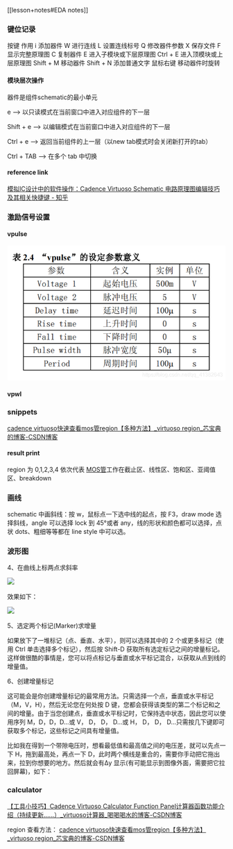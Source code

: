 [[lesson+notes#EDA notes]]
### 键位记录
按键	作用
i	添加器件
W	进行连线
L	设置连线标号
Q	修改器件参数
X	保存文件
F	显示完整原理图
C	复制器件
E	进入子模块或下层原理图
Ctrl + E	进入顶模块或上层原理图
Shift + M	移动器件
Shift + N	添加普通文字
鼠标右键	移动器件时旋转

#### 模块层次操作
器件是组件schematic的最小单元

e –> 以只读模式在当前窗口中进入对应组件的下一层

Shift + e –> 以编辑模式在当前窗口中进入对应组件的下一层

Ctrl + e –> 返回当前组件的上一层（以new tab模式时会关闭新打开的tab）

Ctrl + TAB –> 在多个 tab 中切换

#### reference link
[模拟IC设计中的软件操作：Cadence Virtuoso Schematic 电路原理图编辑技巧及其相关快捷键 - 知乎](https://zhuanlan.zhihu.com/p/574080087)

### 激励信号设置
#### vpulse
![300](https://raw.githubusercontent.com/acdefg/cdn/main/obsidian/20230417160056.png)
#### vpwl


### snippets
[cadence virtuoso快速查看mos管region【多种方法】_virtuoso region_芯宝典的博客-CSDN博客](https://blog.csdn.net/qq_40007892/article/details/119568781#:~:text=%E6%B3%951%EF%BC%9A%20%E4%BB%BF%E7%9C%9F%E5%AE%8C%E6%88%90%E4%B9%8B%E5%90%8E%EF%BC%8CADE-Results-Print-DC%20operating%20Points%EF%BC%8C%E7%82%B9%E5%87%BB%E6%83%B3%E8%A6%81%E6%9F%A5%E7%9C%8B%E7%9A%84mos%E7%AE%A1%EF%BC%8C%E5%9C%A8%E5%BC%B9%E5%87%BA%E7%9A%84%E8%A1%A8%E4%B8%AD%E6%9F%A5%E6%89%BEregion%EF%BC%8C%20%E7%BC%BA%E7%82%B9%EF%BC%9A%20%E4%B8%80%E6%AC%A1%E5%8F%AA%E8%83%BD%E6%9F%A5%E7%9C%8B%E4%B8%80%E4%B8%AAmos%E7%AE%A1%EF%BC%8C%E5%AE%B9%E6%98%93%E5%BF%98%E8%AE%B0%EF%BC%8C%E7%94%B5%E8%B7%AF%E8%A7%84%E6%A8%A1%E5%A4%A7%E4%BA%86%E4%B9%8B%E5%90%8E%E6%93%8D%E4%BD%9C%E4%B8%8D%E6%96%B9%E4%BE%BF%20%E6%B3%952%EF%BC%9A,DC%E4%BB%BF%E7%9C%9F%E5%AE%8C%E6%88%90%E4%B9%8B%E5%90%8E%EF%BC%8C%E5%9C%A8ADE%E4%B8%AD%E7%82%B9%E5%87%BBresults-Circuit%20Conditions...%2C%E5%BC%B9%E5%87%BAresults%EF%BC%9Acircuit%20conditions%E5%AF%B9%E8%AF%9D%E6%A1%86%EF%BC%8C%E5%8F%AF%E4%BB%A5%E6%A0%87%E6%B3%A8%E5%87%BA%E7%94%B5%E8%B7%AF%E5%9B%BE%E4%B8%AD%E9%A5%B1%E5%92%8C%E5%8C%BABJT%E6%88%96%E7%BA%BF%E6%80%A7%E5%8C%BAmos%EF%BC%8C%E4%B9%9F%E5%8F%AF%E4%BB%A5%E8%87%AA%E5%B7%B1%E8%AE%BE%E7%BD%AE%E6%A0%87%E6%B3%A8%E6%9D%A1%E4%BB%B6%E3%80%82%20%E7%82%B9%E5%87%BBsaturation%20%3CBJT%3E%20or%20Linear%20%3CMOS%3E%E5%90%8E%E7%9A%84%E5%B0%8F%E6%96%B9%E5%9D%97%E9%80%89%E9%A1%B9%E6%A1%86%EF%BC%8C%E9%80%89%E6%8B%A9%E6%A0%87%E6%B3%A8%E9%A2%9C%E8%89%B2%EF%BC%8C%E7%84%B6%E5%90%8E%E7%82%B9%E5%87%BB%E5%8F%B3%E4%BE%A7results-annotate%E4%B8%AD%E7%9A%84place%EF%BC%8C%E5%B0%B1%E5%8F%AF%E4%BB%A5%E5%9C%A8%E7%94%B5%E8%B7%AF%E5%9B%BE%E4%B8%AD%E7%9C%8B%E5%88%B0%E6%89%80%E6%9C%89%E4%BD%8D%E4%BA%8E%E9%A5%B1%E5%92%8C%E5%8C%BABJT%E6%88%96%E7%BA%BF%E6%80%A7%E5%8C%BAmos%E3%80%82)
#### result print
region 为 0,1,2,3,4 依次代表 [MOS管](https://so.csdn.net/so/search?q=MOS%E7%AE%A1&spm=1001.2101.3001.7020)工作在截止区、线性区、饱和区、亚阈值区、breakdown


### 画线
schematic 中画斜线：按 w，鼠标点一下选中线的起点，按 F3，draw mode 选择斜线，angle 可以选择 lock 到 45°或者 any，线的形状和颜色都可以选择，点状 dots、粗细等等都在 line style 中可以选。

### 波形图

4、在曲线上标两点求斜率

![](https://pic4.zhimg.com/80/v2-c7e027a348cda44121326c726bb3b8ff_720w.webp)

效果如下：

![](https://pic2.zhimg.com/80/v2-493286421fb32edf42d9c6c143384b09_720w.webp)

5、选定两个标记(Marker)求增量

如果放下了一堆标记（点、垂直、水平），则可以选择其中的 2 个或更多标记（使用 Ctrl 单击选择多个标记），然后按 Shift-D 获取所有选定标记之间的增量标记。这样做很酷的事情是，您可以将点标记与垂直或水平标记混合，以获取从点到线的增量值。

6、创建增量标记

这可能会是你创建增量标记的最常用方法。只需选择一个点，垂直或水平标记（M，V，H），然后无论您在何处按 D 键，您都会获得该类型的第二个标记和之间的增量。由于当您创建点，垂直或水平标记时，它保持选中状态，因此您可以使用序列 M，D，D，D…或 V， D， D， D…或 H， D， D， D…只需按几下键即可获取多个标记，这些标记之间具有增量值。

比如我在得到一个带隙电压时，想看最低值和最高值之间的电压差，就可以先点一下 H，拖到最高处，再点一下 D，此时两个横线是重合的，需要你手动把它拖出来，拉到你想要的地方。然后就会有Δy 显示(有可能显示到图像外面，需要把它拉回屏幕)，如下：

### calculator
[【工具小技巧】Cadence Virtuoso Calculator Function Panel计算器函数功能介绍（持续更新……）\_virtuoso计算器\_喝喝喝水的博客-CSDN博客](https://blog.csdn.net/m0_57592021/article/details/128755499#:~:text=signal%E4%B8%80%E6%A0%8F%E8%BE%93%E5%85%A5%E6%B3%A2%E5%BD%A2%E5%87%BD%E6%95%B0%EF%BC%8Cinitial%20value%20type%E9%80%89%E6%8B%A9y%EF%BC%8C%E8%A1%A8%E6%98%8E%E8%AE%BE%E7%BD%AE%E7%9A%84%E6%98%AFy%E8%BD%B4%E7%9A%84%E6%95%B0%EF%BC%8C%E5%AF%B9%E4%BA%8E%E4%B8%8A%E5%8D%87%E6%B2%BF%EF%BC%88%E8%AE%A1%E7%AE%97%E4%B8%8A%E5%8D%87%E6%97%B6%E9%97%B4%EF%BC%89%EF%BC%8Cinitial%2Ffinal,value%E5%80%BC%E5%88%86%E5%88%AB%E4%B8%BA%E6%9C%80%E5%B0%8F%E5%80%BC%E5%92%8C%E6%9C%80%E5%A4%A7%E5%80%BC%EF%BC%88%E8%BF%99%E9%87%8C%E8%AE%BE%E7%BD%AE%E4%B8%BA0%E5%88%B0avdd%EF%BC%89%EF%BC%8C%E5%AF%B9%E4%BA%8E%E4%B8%8B%E9%99%8D%E6%B2%BF%EF%BC%88%E8%AE%A1%E7%AE%97%E4%B8%8B%E9%99%8D%E6%97%B6%E9%97%B4%EF%BC%89%EF%BC%8Cinitial%2Ffinal%20value%E5%80%BC%E5%88%86%E5%88%AB%E4%B8%BA%E6%9C%80%E5%A4%A7%E5%80%BC%E5%92%8C%E6%9C%80%E5%B0%8F%E5%80%BC%EF%BC%88%E8%BF%99%E9%87%8C%E8%AE%BE%E7%BD%AE%E4%B8%BAavdd%E5%88%B00%EF%BC%89%EF%BC%8Cpercent%20high%2Flow%E4%B8%BA%E5%8F%96%E7%9A%84%E4%B8%8A%E5%8D%87%2F%E4%B8%8B%E9%99%8D%E6%B2%BF%E7%9A%84%E8%8C%83%E5%9B%B4%EF%BC%8C%E8%BF%99%E9%87%8C%E5%8F%9610%25-90%25%EF%BC%8C%E5%8D%B3avdd%E7%9A%8410%25%E5%88%B090%25%E3%80%82)

region 查看方法：
[cadence virtuoso快速查看mos管region【多种方法】\_virtuoso region\_芯宝典的博客-CSDN博客](https://blog.csdn.net/qq_40007892/article/details/119568781)